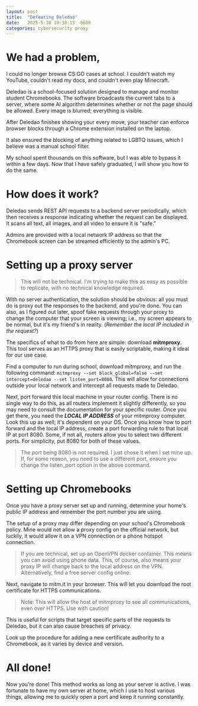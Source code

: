 ```yaml
---
layout: post
title:  "Defeating Deledao"
date:   2025-5-30 10:30:15 -0600
categories: cybersecurity proxy
---
```


# We had a problem,

I could no longer browse CS:GO cases at school. I couldn't watch my YouTube, couldn't read my docs, and couldn't even play Minecraft.

Deledao is a school-focused solution designed to manage and monitor student Chromebooks. The software broadcasts the current tabs to a server, where some AI algorithm determines whether or not the page should be allowed. Every image is blurred; everything is visible.

After Deledao finishes showing your every move, your teacher can enforce browser blocks through a Chrome extension installed on the laptop.

It also ensured the blocking of anything related to LGBTQ issues, which I believe was a manual school filter.

My school spent thousands on this software, but I was able to bypass it within a few days. Now that I have safely graduated, I will show you how to do the same.

# How does it work?

Deledao sends REST API requests to a backend server periodically, which then receives a response indicating whether the request can be displayed. It scans all text, all images, and all video to ensure it is "safe."

Admins are provided with a local network IP address so that the Chromebook screen can be streamed efficiently to the admin's PC.

# Setting up a proxy server

> This will not be technical. I'm trying to make this as easy as possible to replicate, with no technical knowledge required.

With no server authentication, the solution should be obvious: all you must do is proxy out the responses to the backend, and you're done. You can also, as I figured out later, spoof fake requests through your proxy to change the computer that your screen is viewing; i.e., my screen appears to be normal, but it's my friend's in reality. (*Remember the local IP included in the request?*)

The specifics of what to do from here are simple: download **mitmproxy**. This tool serves as an HTTPS proxy that is easily scriptable, making it ideal for our use case.

Find a computer to run during school, download mitmproxy, and run the following command: `mitmproxy --set block_global=false --set intercept=deledao --set listen_port=8080`. This will allow for connections outside your local network and intercept all requests made to Deledao.

Next, port forward this local machine in your router config. There is no single way to do this, as all routers implement it slightly differently, so you may need to consult the documentation for your specific router. Once you get there, you need the ***LOCAL IP ADDRESS*** of your mitmproxy computer. Look this up as well; it's dependent on your OS. Once you know how to port forward and the local IP address, create a port forwarding rule to that local IP at port 8080. Some, if not all, routers allow you to select two different ports. For simplicity, put 8080 for both of these values.

> The port being 8080 is not required. I just chose it when I set mine up. If, for some reason, you need to use a different port, ensure you change the listen_port option in the above command.

# Setting up Chromebooks

Once you have a proxy server set up and running, determine your home's public IP address and remember the port number you are using.

The setup of a proxy may differ depending on your school's Chromebook policy. Mine would not allow a proxy config on the official network, but luckily, it would allow it on a VPN connection or a phone hotspot connection.

> If you are technical, set up an OpenVPN docker container. This means you can avoid using phone data. This, of course, also means your proxy IP will change back to the local address on the VPN. Alternatively, find a free server config online.

Next, navigate to mitm.it in your browser. This will let you download the root certificate for HTTPS communications. 

> Note: This will allow the host of mitmproxy to see all communications, even over HTTPS. Use with caution!

 This is useful for scripts that target specific parts of the requests to Deledao, but it can also cause breaches of privacy.

Look up the procedure for adding a new certificate authority to a Chromebook, as it varies by device and version.

# All done!

Now you're done! This method works as long as your server is active. I was fortunate to have my own server at home, which I use to host various things, allowing me to quickly open a port and keep it running constantly.